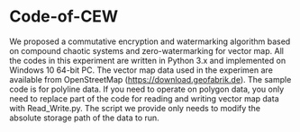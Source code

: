 # Code-of-CEW
 We proposed a commutative encryption and watermarking algorithm based on compound chaotic systems and zero-watermarking for vector map.
 All the codes in this experiment are written in Python 3.x and implemented on Windows 10 64-bit PC. The vector map data used in the experimen are available from OpenStreetMap (https://download.geofabrik.de).
 The sample code is for polyline data. If you need to operate on polygon data, you only need to replace part of the code for reading and writing vector map data with Read_Write.py.
 The script we provide only needs to modify the absolute storage path of the data to run.
